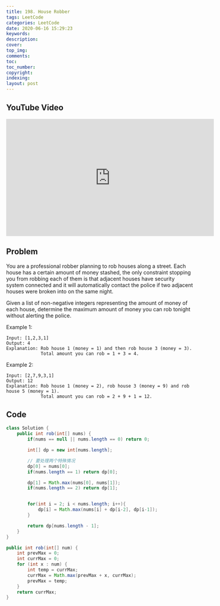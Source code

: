 ```yaml
---
title: 198. House Robber
tags: LeetCode
categories: LeetCode
date: 2020-06-16 15:29:23
keywords:
description:
cover:
top_img:
comments:
toc:
toc_number:
copyright:
indexing:
layout: post
---
```


## YouTube Video

<iframe width="560" height="315" src="https://www.youtube.com/embed/k-JYXpHXOcU" frameborder="0" allow="accelerometer; autoplay; encrypted-media; gyroscope; picture-in-picture" allowfullscreen></iframe>

## Problem

You are a professional robber planning to rob houses along a street. Each house has a certain amount of money stashed, the only constraint stopping you from robbing each of them is that adjacent houses have security system connected and it will automatically contact the police if two adjacent houses were broken into on the same night.

Given a list of non-negative integers representing the amount of money of each house, determine the maximum amount of money you can rob tonight without alerting the police.

Example 1:

```
Input: [1,2,3,1]
Output: 4
Explanation: Rob house 1 (money = 1) and then rob house 3 (money = 3).
             Total amount you can rob = 1 + 3 = 4.
```

Example 2:

```
Input: [2,7,9,3,1]
Output: 12
Explanation: Rob house 1 (money = 2), rob house 3 (money = 9) and rob house 5 (money = 1).
             Total amount you can rob = 2 + 9 + 1 = 12.
```

## Code

```java
class Solution {
    public int rob(int[] nums) {
        if(nums == null || nums.length == 0) return 0;

        int[] dp = new int[nums.length];

        // 要处理两个特殊情况
        dp[0] = nums[0];
        if(nums.length == 1) return dp[0];

        dp[1] = Math.max(nums[0], nums[1]);
        if(nums.length == 2) return dp[1];


        for(int i = 2; i < nums.length; i++){
            dp[i] = Math.max(nums[i] + dp[i-2], dp[i-1]);
        }

        return dp[nums.length - 1];
    }
}
```

```java
public int rob(int[] num) {
    int prevMax = 0;
    int currMax = 0;
    for (int x : num) {
        int temp = currMax;
        currMax = Math.max(prevMax + x, currMax);
        prevMax = temp;
    }
    return currMax;
}
```
